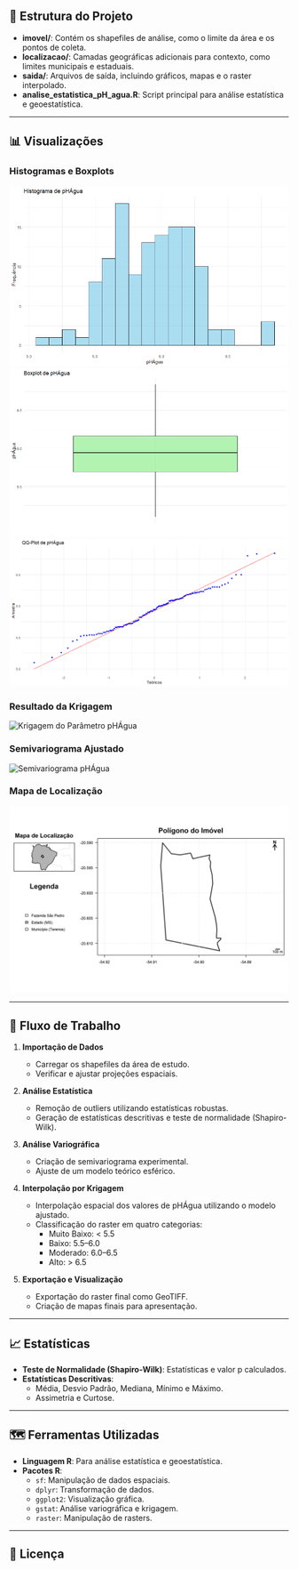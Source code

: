 ## 📂 Estrutura do Projeto

- **imovel/**: Contém os shapefiles de análise, como o limite da área e os pontos de coleta.
- **localizacao/**: Camadas geográficas adicionais para contexto, como limites municipais e estaduais.
- **saida/**: Arquivos de saída, incluindo gráficos, mapas e o raster interpolado.
- **analise_estatistica_pH_agua.R**: Script principal para análise estatística e geoestatística.

---

## 📊 Visualizações

### Histogramas e Boxplots
![Histogramas](saida/histograma.png)
![Boxplots](saida/boxplot.png)
![QQ-Plot](saida/qqplot.png)

### Resultado da Krigagem
![Krigagem do Parâmetro pHÁgua](saida/Krigagem%20do%20parâmetro%20phagua.png)

### Semivariograma Ajustado
![Semivariograma pHÁgua](saida/Semivariograma%20de%20phagua)

### Mapa de Localização
![Mapa de Localização](saida/mapa_final_layout.png)

---

## 🔄 Fluxo de Trabalho

1. **Importação de Dados**
   - Carregar os shapefiles da área de estudo.
   - Verificar e ajustar projeções espaciais.

2. **Análise Estatística**
   - Remoção de outliers utilizando estatísticas robustas.
   - Geração de estatísticas descritivas e teste de normalidade (Shapiro-Wilk).

3. **Análise Variográfica**
   - Criação de semivariograma experimental.
   - Ajuste de um modelo teórico esférico.

4. **Interpolação por Krigagem**
   - Interpolação espacial dos valores de pHÁgua utilizando o modelo ajustado.
   - Classificação do raster em quatro categorias:
     - Muito Baixo: < 5.5
     - Baixo: 5.5–6.0
     - Moderado: 6.0–6.5
     - Alto: > 6.5

5. **Exportação e Visualização**
   - Exportação do raster final como GeoTIFF.
   - Criação de mapas finais para apresentação.

---

## 📈 Estatísticas

- **Teste de Normalidade (Shapiro-Wilk)**: Estatísticas e valor p calculados.
- **Estatísticas Descritivas**:
  - Média, Desvio Padrão, Mediana, Mínimo e Máximo.
  - Assimetria e Curtose.

---

## 🗺️ Ferramentas Utilizadas

- **Linguagem R**: Para análise estatística e geoestatística.
- **Pacotes R**:
  - `sf`: Manipulação de dados espaciais.
  - `dplyr`: Transformação de dados.
  - `ggplot2`: Visualização gráfica.
  - `gstat`: Análise variográfica e krigagem.
  - `raster`: Manipulação de rasters.

---

## 📜 Licença